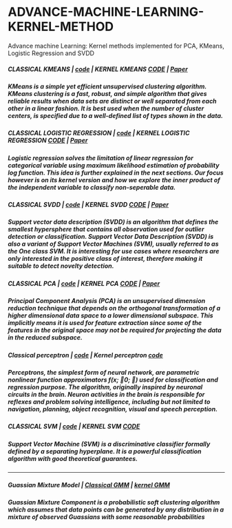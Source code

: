 # ADVANCE-MACHINE-LEARNING-KERNEL-METHOD
Advance machine Learning: Kernel methods implemented for PCA, KMeans, Logistic Regression and SVDD

##### CLASSICAL KMEANS | [code](https://github.com/kennedyCzar/ADVANCE-MACHINE-LEARNING-KERNEL-METHOD/blob/master/KMEANS/kmeans.py) | KERNEL KMEANS [CODE](https://github.com/kennedyCzar/ADVANCE-MACHINE-LEARNING-KERNEL-METHOD/blob/master/KMEANS/KERNEL%20KMEANS/kernelkmeans.py) | [Paper](https://github.com/kennedyCzar/ADVANCE-MACHINE-LEARNING-KERNEL-METHOD/blob/master/REPORT/KMeans.pdf)
##### KMeans is a simple yet efficient unsupervised clustering algorithm. KMeans clustering is a fast, robust, and simple algorithm that gives reliable results when data sets are distinct or well separated from each other in a linear fashion. It is best used when the number of cluster centers, is specified due to a well-defined list of types shown in the data.

##### CLASSICAL LOGISTIC REGRESSION | [code](https://github.com/kennedyCzar/ADVANCE-MACHINE-LEARNING-KERNEL-METHOD/blob/master/LOGISTIC%20REGRESSION/losgisticRegression.py) | KERNEL LOGISTIC REGRESSION [CODE](https://github.com/kennedyCzar/ADVANCE-MACHINE-LEARNING-KERNEL-METHOD/blob/master/LOGISTIC%20REGRESSION/kernellogistic.py) | [Paper](https://github.com/kennedyCzar/ADVANCE-MACHINE-LEARNING-KERNEL-METHOD/blob/master/REPORT/LogisticRegression.pdf) 
##### Logistic regression solves the limitation of linear regression for categorical variable using maximum likelihood estimation of probability log function. This idea is further explained in the next sections. Our focus however is on its kernel version and how we explore the inner product of the independent variable to classify non-seperable data.

##### CLASSICAL SVDD | [code](https://github.com/kennedyCzar/ADVANCE-MACHINE-LEARNING-KERNEL-METHOD/blob/master/ONE%20CLASS%20SVM(SVDD)/linearSVDD.py) | KERNEL SVDD [CODE](https://github.com/kennedyCzar/ADVANCE-MACHINE-LEARNING-KERNEL-METHOD/blob/master/ONE%20CLASS%20SVM(SVDD)/DualSVDD.py) | [Paper](https://github.com/kennedyCzar/ADVANCE-MACHINE-LEARNING-KERNEL-METHOD/blob/master/REPORT/oneclasssvm.pdf)
##### Support vector data description (SVDD) is an algorithm that defines the smallest hypersphere that contains all observation used for outlier detection or classification. Support Vector Data Description (SVDD) is also a variant of Support Vector Machines (SVM), usually referred to as the One class SVM. It is interesting for use cases where researchers are only interested in the positive class of interest, therefore making it suitable to detect novelty detection.

##### CLASSICAL PCA | [code](https://github.com/kennedyCzar/ADVANCE-MACHINE-LEARNING-KERNEL-METHOD/blob/master/PCA/PCA.py) | KERNEL PCA [CODE](https://github.com/kennedyCzar/ADVANCE-MACHINE-LEARNING-KERNEL-METHOD/tree/master/PCA/KERNEL%20PCA) | [Paper](https://github.com/kennedyCzar/ADVANCE-MACHINE-LEARNING-KERNEL-METHOD/blob/master/REPORT/PCA.pdf)
##### Principal Component Analysis (PCA) is an unsupervised dimension reduction technique that depends on the orthogonal transformation of a higher dimensional data space to a lower dimensional subspace. This implicitly means it is used for feature extraction since some of the features in the original space may not be required for projecting the data in the reduced subspace.

##### Classical perceptron | [code](https://github.com/kennedyCzar/ADVANCE-MACHINE-LEARNING-KERNEL-METHOD/blob/master/PERCEPTRON/Perceptron_stepwise.py) | Kernel perceptron [code](https://github.com/kennedyCzar/ADVANCE-MACHINE-LEARNING-KERNEL-METHOD/blob/master/PERCEPTRON/KERNEL%20PERCEPTRON/kernelPerceptron.py)
##### Perceptrons, the simplest form of neural network, are parametric nonlinear function approximators f(x; 0; ) used for classification and regression purpose. The algorithm, originally inspired by neuronal circuits in the brain. Neuron activities in the brain is responsible for reflexes and problem solving intelligence, including but not limited to navigation, planning, object recognition, visual and speech perception.

##### CLASSICAL SVM | [code](https://github.com/kennedyCzar/ADVANCE-MACHINE-LEARNING-KERNEL-METHOD/blob/master/SVM/SupportVectorMachine(SVM)/svm.py) | KERNEL SVM [CODE](https://github.com/kennedyCzar/ADVANCE-MACHINE-LEARNING-KERNEL-METHOD/blob/master/SVM/SupportVectorMachine(SVM)/kernelSVM.py)
##### Support Vector Machine (SVM) is a discriminative classifier formally defined by a separating hyperplane. It is a powerful classification algorithm with good theoretical guarantees. 

---------------------
##### Guassian Mixture Model | [Classical GMM](https://github.com/algostatml/UNSUPERVISED-ML/blob/master/Guassian%20Mixture%20Model%20(GMM)/gmm.py) | [kernel GMM](NAY)

##### Guassian Mixture Component is a probabilistic soft clustering algorithm which assumes that data points can be generated by any distribution in a mixture of observed Guassians with some reasonable probabilities
